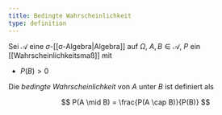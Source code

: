 ```yaml
---
title: Bedingte Wahrscheinlichkeit
type: definition
---
```


Sei $\mathcal{A}$ eine $\sigma$-[[σ-Algebra|Algebra]] auf $\Omega$, $A, B \in \mathcal{A}$, $P$ ein [[Wahrscheinlichkeitsmaß]] mit
- $P(B) \gt 0$

Die *bedingte Wahrscheinlichkeit* von $A$ unter $B$ ist definiert als

$$
	P(A \mid B) = \frac{P(A \cap B)}{P(B)}
$$